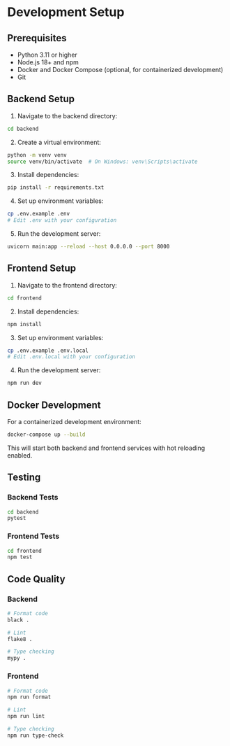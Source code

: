# Development Setup

## Prerequisites

- Python 3.11 or higher
- Node.js 18+ and npm
- Docker and Docker Compose (optional, for containerized development)
- Git

## Backend Setup

1. Navigate to the backend directory:
```bash
cd backend
```

2. Create a virtual environment:
```bash
python -m venv venv
source venv/bin/activate  # On Windows: venv\Scripts\activate
```

3. Install dependencies:
```bash
pip install -r requirements.txt
```

4. Set up environment variables:
```bash
cp .env.example .env
# Edit .env with your configuration
```

5. Run the development server:
```bash
uvicorn main:app --reload --host 0.0.0.0 --port 8000
```

## Frontend Setup

1. Navigate to the frontend directory:
```bash
cd frontend
```

2. Install dependencies:
```bash
npm install
```

3. Set up environment variables:
```bash
cp .env.example .env.local
# Edit .env.local with your configuration
```

4. Run the development server:
```bash
npm run dev
```

## Docker Development

For a containerized development environment:

```bash
docker-compose up --build
```

This will start both backend and frontend services with hot reloading enabled.

## Testing

### Backend Tests
```bash
cd backend
pytest
```

### Frontend Tests
```bash
cd frontend
npm test
```

## Code Quality

### Backend
```bash
# Format code
black .

# Lint
flake8 .

# Type checking
mypy .
```

### Frontend
```bash
# Format code
npm run format

# Lint
npm run lint

# Type checking
npm run type-check
```